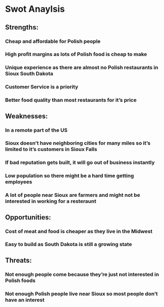 # Swot Anaylsis
## Strengths: 
### Cheap and affordable for Polish people
### High profit margins as lots of Polish food is cheap to make
### Unique experience as there are almost no Polish restaurants in Sioux South Dakota
### Customer Service is a priority
### Better food quality than most restaurants for it’s price


## Weaknesses: 
### In a remote part of the US
### Sioux doesn’t have neighboring cities for many miles so it’s limited to it’s customers in Sioux Falls
### If bad reputation gets built, it will go out of business instantly
### Low population so there might be a hard time getting employees
### A lot of people near Sioux are farmers and might not be interested in working for a resteraunt


## Opportunities:  
### Cost of meat and food is cheaper as they live in the Midwest
### Easy to build as South Dakota is still a growing state


## Threats: 
### Not enough people come because they’re just not interested in Polish foods
### Not enough Polish people live near Sioux so most people don’t have an interest 


